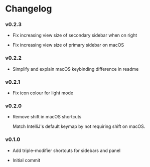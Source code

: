 # Changelog
### v0.2.3

- Fix increasing view size of secondary sidebar when on right


- Fix increasing view size of primary sidebar on macOS

### v0.2.2

- Simplify and explain macOS keybinding difference in readme

### v0.2.1

- Fix icon colour for light mode

### v0.2.0

- Remove shift in macOS shortcuts
  
  Match IntelliJ's default keymap by not requiring shift on macOS.

### v0.1.0

- Add triple-modifier shortcuts for sidebars and panel


- Initial commit

